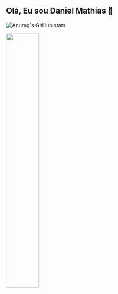  ## Olá, Eu sou Daniel Mathias 👋
 
![Anurag's GitHub stats](https://github-readme-stats.vercel.app/api?username=11Mathias&show_icons=true&theme=radical&show_owner=true)

<img width="42%" src="[![Top Langs](https://github-readme-stats.vercel.app/api/top-langs/?username=11Mathias&hide=javascript,css,hack&layout=compact&theme=radical)](https://github.com/anuraghazra/github-readme-stats)"> 
